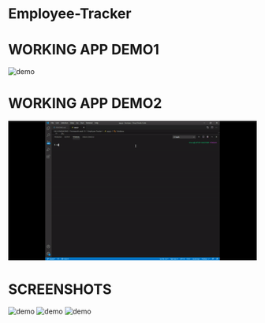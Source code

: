 # Employee-Tracker
# WORKING APP DEMO1
![demo](./demo.gif)
# WORKING APP DEMO2
![demo](./demo2.gif)
# SCREENSHOTS
![demo](Screenshot(27).png)
![demo](Screenshot(28).png)
![demo](Screenshot(29).png)
